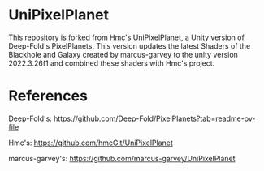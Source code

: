 
# UniPixelPlanet
This repository is forked from Hmc's UniPixelPlanet, a Unity version of Deep-Fold's PixelPlanets.
This version updates the latest Shaders of the Blackhole and Galaxy created by marcus-garvey to the unity version 2022.3.26f1 and combined these shaders with Hmc's project.

# References
Deep-Fold's: https://github.com/Deep-Fold/PixelPlanets?tab=readme-ov-file

Hmc's: https://github.com/hmcGit/UniPixelPlanet

marcus-garvey's: https://github.com/marcus-garvey/UniPixelPlanet

